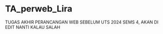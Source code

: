 # TA_perweb_Lira
TUGAS AKHIR PERANCANGAN WEB SEBELUM UTS 2024 SEMS 4, AKAN DI EDIT NANTI KALAU SALAH
